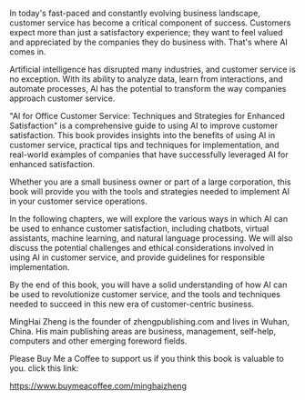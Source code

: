 
In today's fast-paced and constantly evolving business landscape, customer service has become a critical component of success. Customers expect more than just a satisfactory experience; they want to feel valued and appreciated by the companies they do business with. That's where AI comes in.

Artificial intelligence has disrupted many industries, and customer service is no exception. With its ability to analyze data, learn from interactions, and automate processes, AI has the potential to transform the way companies approach customer service.

"AI for Office Customer Service: Techniques and Strategies for Enhanced Satisfaction" is a comprehensive guide to using AI to improve customer satisfaction. This book provides insights into the benefits of using AI in customer service, practical tips and techniques for implementation, and real-world examples of companies that have successfully leveraged AI for enhanced satisfaction.

Whether you are a small business owner or part of a large corporation, this book will provide you with the tools and strategies needed to implement AI in your customer service operations.

In the following chapters, we will explore the various ways in which AI can be used to enhance customer satisfaction, including chatbots, virtual assistants, machine learning, and natural language processing. We will also discuss the potential challenges and ethical considerations involved in using AI in customer service, and provide guidelines for responsible implementation.

By the end of this book, you will have a solid understanding of how AI can be used to revolutionize customer service, and the tools and techniques needed to succeed in this new era of customer-centric business.

MingHai Zheng is the founder of zhengpublishing.com and lives in Wuhan, China. His main publishing areas are business, management, self-help, computers and other emerging foreword fields.

Please Buy Me a Coffee to support us if you think this book is valuable to you. click this link:

https://www.buymeacoffee.com/minghaizheng
